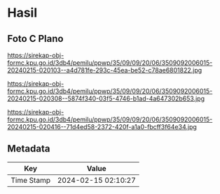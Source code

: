 # Hasil

## Foto C Plano

https://sirekap-obj-formc.kpu.go.id/3db4/pemilu/ppwp/35/09/09/20/06/3509092006015-20240215-020103--a4d781fe-293c-45ea-be52-c78ae6801822.jpg

https://sirekap-obj-formc.kpu.go.id/3db4/pemilu/ppwp/35/09/09/20/06/3509092006015-20240215-020308--5874f340-03f5-4746-b1ad-4a647302b653.jpg

https://sirekap-obj-formc.kpu.go.id/3db4/pemilu/ppwp/35/09/09/20/06/3509092006015-20240215-020416--71d4ed58-2372-420f-a1a0-fbcff3f64e34.jpg


## Metadata

| Key        | Value               |
| ---------- | ------------------- |
| Time Stamp | 2024-02-15 02:10:27 |



